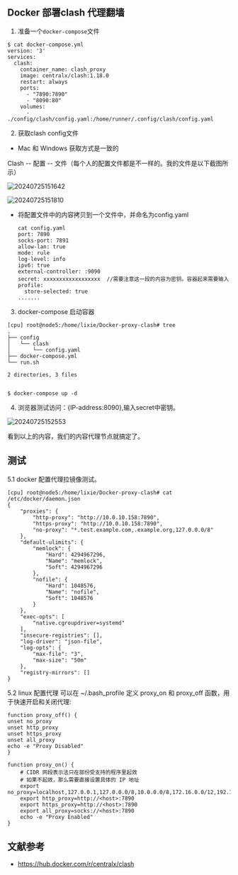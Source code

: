 
## **Docker 部署clash 代理翻墙**


1. 准备一个`docker-compose`文件

```
$ cat docker-compose.yml
version: '3'
services:
  clash:
    container_name: clash_proxy
    image: centralx/clash:1.18.0
    restart: always
    ports:
      - "7890:7890"
      - "8090:80"
    volumes:
      - ./config/clash/config.yaml:/home/runner/.config/clash/config.yaml

```

2. 获取clash config文件

- Mac 和 Windows 获取方式是一致的

Clash -- 配置 -- 文件（每个人的配置文件都是不一样的。我的文件是以下截图所示）

![20240725151642](https://barry-boy-1311671045.cos.ap-beijing.myqcloud.com/blog/20240725151642.png)

![20240725151810](https://barry-boy-1311671045.cos.ap-beijing.myqcloud.com/blog/20240725151810.png)


- 将配置文件中的内容拷贝到一个文件中，并命名为config.yaml

  ```
  cat config.yaml
  port: 7890
  socks-port: 7891
  allow-lan: true
  mode: rule
  log-level: info
  ipv6: true
  external-controller: :9090
  secret: xxxxxxxxxxxxxxxxxx  //需要注意这一段的内容为密钥。容器起来需要输入
  profile:
    store-selected: true
  .......

  ```

3. docker-compose 启动容器
```
[cpu] root@node5:/home/lixie/Docker-proxy-clash# tree
.
├── config
│   └── clash
│       └── config.yaml
├── docker-compose.yml
└── run.sh

2 directories, 3 files


$ docker-compose up -d 
```


4. 浏览器测试访问：{IP-address:8090},输入secret中密钥。

![20240725152553](https://barry-boy-1311671045.cos.ap-beijing.myqcloud.com/blog/20240725152553.png)

看到以上的内容，我们的内容代理节点就搞定了。


## **测试**

5.1 docker 配置代理拉镜像测试。
```
[cpu] root@node5:/home/lixie/Docker-proxy-clash# cat /etc/docker/daemon.json
{
    "proxies": {
        "http-proxy": "http://10.0.10.158:7890",
        "https-proxy": "http://10.0.10.158:7890",
        "no-proxy": "*.test.example.com,.example.org,127.0.0.0/8"
    },
    "default-ulimits": {
        "memlock": {
            "Hard": 4294967296,
            "Name": "memlock",
            "Soft": 4294967296
        },
        "nofile": {
            "Hard": 1048576,
            "Name": "nofile",
            "Soft": 1048576
        }
    },
    "exec-opts": [
        "native.cgroupdriver=systemd"
    ],
    "insecure-registries": [],
    "log-driver": "json-file",
    "log-opts": {
        "max-file": "3",
        "max-size": "50m"
    },
    "registry-mirrors": []
}
```

5.2 linux 配置代理
可以在 ~/.bash_profile 定义 proxy_on 和 proxy_off 函数，用于快速开启和关闭代理:
```
function proxy_off() {
unset no_proxy
unset http_proxy
unset https_proxy
unset all_proxy
echo -e "Proxy Disabled"
}

function proxy_on() {
    # CIDR 网段表示法只在部份受支持的程序里起效
    # 如果不起效，那么需要直接设置具体的 IP 地址
    export no_proxy=localhost,127.0.0.1,127.0.0.0/8,10.0.0.0/8,172.16.0.0/12,192.168.0.0/16
    export http_proxy=http://<host>:7890
    export https_proxy=http://<host>:7890
    export all_proxy=socks://<host>:7890
    echo -e "Proxy Enabled"
}

```

## 文献参考

- https://hub.docker.com/r/centralx/clash

